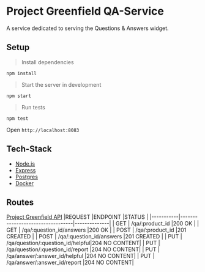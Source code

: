 # Project Greenfield QA-Service

A service dedicated to serving the Questions & Answers widget.

## Setup

> Install dependencies
```
npm install
```

> Start the server in development
```
npm start
```

> Run tests
```
npm test
```

Open ```http://localhost:8083```

## Tech-Stack

* [Node.js](https://nodejs.org/en/)
* [Express](http://expressjs.com/)
* [Postgres](https://www.postgresql.org/)
* [Docker](https://www.docker.com/)


 ## Routes
[Project Greenfield API](https://gist.github.com/trentgoing/409c2d76ce8e187e2132e45d9bed4605#file-questions_api-md)
|REQUEST    |ENDPOINT                          |STATUS        |
|-----------|----------------------------------|--------------|
|    GET    |  /qa/:product_id                 |200 OK        |
|    GET    |  /qa/:question_id/answers        |200 OK        |
|    POST   |  /qa/:product_id                 |201 CREATED   |
|    POST   |  /qa/:question_id/answers        |201 CREATED   |
|    PUT    | /qa/question/:question_id/helpful|204 NO CONTENT|
|    PUT    | /qa/question/:question_id/report |204 NO CONTENT|
|    PUT    | /qa/answer/:answer_id/helpful    |204 NO CONTENT|
|    PUT    | /qa/answer/:answer_id/report     |204 NO CONTENT|
